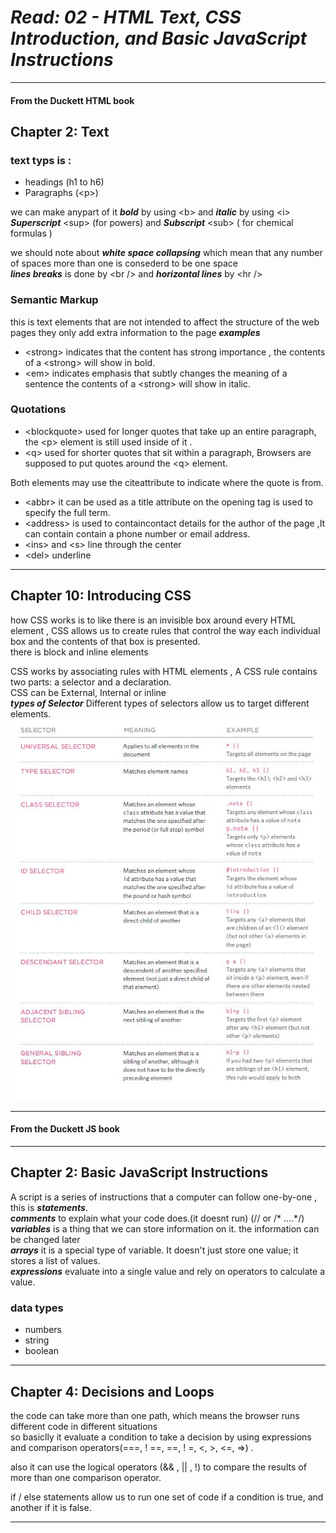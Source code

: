 # ***Read: 02 - HTML Text, CSS Introduction, and Basic JavaScript Instructions***
- - - 
#### From the Duckett HTML book

## Chapter 2: Text 

### text typs is :  
  
* headings (h1 to h6) 
* Paragraphs (&lt;p>)    

we can make anypart of it ***bold*** by using &lt;b> and ***italic*** by using &lt;i> ***Superscript*** &lt;sup> (for powers) and ***Subscript*** &lt;sub> ( for chemical formulas )    
 
we should note about ***white space collapsing*** which mean that any number of spaces more  than one is consederd to be one space    
***lines breaks*** is done by &lt;br /> and ***horizontal lines*** by &lt;hr />

### Semantic Markup
this is text elements that are not intended to affect the structure of the web pages they only add extra information to the page 
***examples***  
* &lt;strong> indicates that the content has strong importance , the contents of a &lt;strong> will show in bold.
* &lt;em> indicates emphasis that subtly changes the meaning of a sentence the contents of a &lt;strong> will show in italic.
### Quotations    
* &lt;blockquote> used for longer quotes that take up an entire paragraph, the &lt;p> element is still used inside of it . 
* &lt;q> used for shorter quotes that sit within a paragraph, Browsers are supposed to put quotes around the &lt;q> element.  

Both elements may use the citeattribute to indicate where the quote is from.   
 
* &lt;abbr> it can be used as a title attribute on the opening tag is used to specify the full term.  
* &lt;address> is used to containcontact details for the author of the page ,It can contain contain a phone number or email address.  
* &lt;ins> and &lt;s> line through the center   
* &lt;del> underline   

- - - 
## Chapter 10: Introducing CSS  

how CSS works is to like there is an invisible box around every HTML element , CSS allows us to create rules that control the way  each individual box and the contents of that box is presented.   
there is block and inline elements 

CSS works by associating rules with HTML elements , A CSS rule contains two parts: a selector and a declaration.     
CSS can be External, Internal or inline   
***types of Selector***
Different types of selectors allow us to target different elements.  
![types of Selector](selectors.JPG)

- - - 
#### From the Duckett JS book
- - - 
## Chapter 2: Basic JavaScript Instructions  
A script is a series of instructions that a computer can follow one-by-one , this is ***statements***.  
***comments*** to explain what your code does.(it doesnt run) (// or /* ....*/)     
***variables*** is a thing that we can store information on it.   the information can be changed later   
***arrays*** it is a special type of variable. It doesn't just store one value; it stores a list of values.   
***expressions*** evaluate into a single value and rely on operators to calculate a value.

### data types 
* numbers 
* string 
* boolean 
- - - 
## Chapter 4: Decisions and Loops
the code can take more than one path, which means the browser runs different code in different situations  
so basiclly it evaluate a condition to take a decision  by using expressions and comparison operators(===, ! ==, ==, ! =, <, >, <=, =>) .  

also it can use the logical operators (&& , || , !) to compare the results of more than one comparison operator.  
  
if / else statements allow us to run one set of code if a condition is true, and another if it is false.
- - - 
